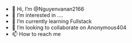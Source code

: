 - 👋 Hi, I’m @Nguyenvanan2166
- 👀 I’m interested in ....
- 🌱 I’m currently learning Fullstack
- 💞️ I’m looking to collaborate on Anonymous404
- 📫 How to reach me 

<!---
Nguyenvanan2166/Nguyenvanan2166 is a ✨ special ✨ repository because its `README.md` (this file) appears on your GitHub profile.
You can click the Preview link to take a look at your changes.
--->
